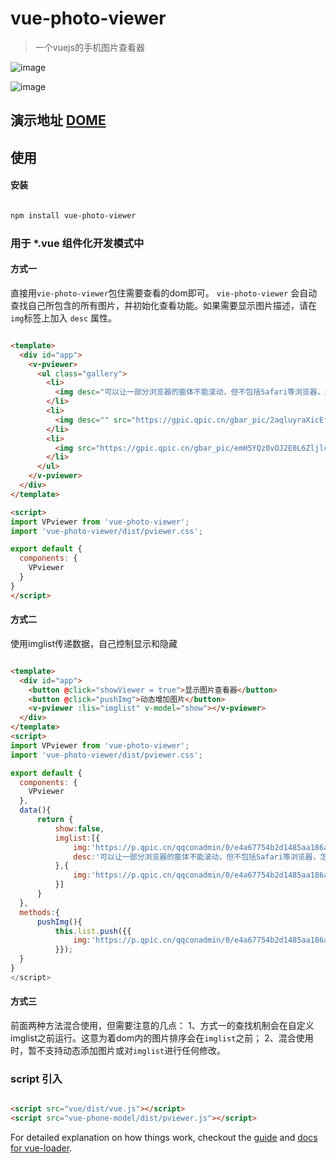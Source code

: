 # vue-photo-viewer

>一个vuejs的手机图片查看器

![image](https://git.oschina.net/liupan520/vue-photo-viewer/blob/master/photo-viewer.jpg)

![image](https://git.oschina.net/liupan520/vue-photo-viewer/blob/master/photo-viewer-2.jpg)

## 演示地址 [DOME](http://liu-pan.cc/production)

## 使用

#### 安装

``` bash

npm install vue-photo-viewer

```

### 用于 *.vue 组件化开发模式中

#### 方式一

直接用`vie-photo-viewer`包住需要查看的dom即可。 `vie-photo-viewer` 会自动查找自己所包含的所有图片，并初始化查看功能。如果需要显示图片描述，请在`img`标签上加入 `desc` 属性。

``` html

<template>
  <div id="app">
    <v-pviewer>
      <ul class="gallery">
        <li>
          <img desc="可以让一部分浏览器的窗体不能滚动，但不包括Safari等浏览器，怎么办呢？" src="https://p.qpic.cn/qqconadmin/0/e4a67754b2d1485aa186a4d38dbf07e1/0">
        </li>
        <li>
          <img desc="" src="https://gpic.qpic.cn/gbar_pic/2aqluyraXicEfqicaK3aV4iaib5icib78qF0eFxokIEKSewIg8hQW0kiavCQg/1000">
        </li>
        <li>
          <img src="https://gpic.qpic.cn/gbar_pic/emH5YQz0vOJ2E0L6ZljlcW9nFgQzMXtpN240iaeB7PFUhZSWvvpbtLA/1000">
        </li>
      </ul>
    </v-pviewer>
  </div>
</template>

<script>
import VPviewer from 'vue-photo-viewer';
import 'vue-photo-viewer/dist/pviewer.css';

export default {
  components: {
    VPviewer
  }
}
</script>

```

#### 方式二

使用imglist传递数据，自己控制显示和隐藏

``` html

<template>
  <div id="app">
    <button @click="showViewer = true">显示图片查看器</button>
    <button @click="pushImg">动态增加图片</button>
    <v-pviewer :lis="imglist" v-model="show"></v-pviewer>
  </div>
</template>
<script>
import VPviewer from 'vue-photo-viewer';
import 'vue-photo-viewer/dist/pviewer.css';

export default {
  components: {
    VPviewer
  },
  data(){
      return {
          show:false,
          imglist:[{
              img:'https://p.qpic.cn/qqconadmin/0/e4a67754b2d1485aa186a4d38dbf07e1/0',
              desc:'可以让一部分浏览器的窗体不能滚动，但不包括Safari等浏览器，怎么办呢？'
          },{
              img:'https://p.qpic.cn/qqconadmin/0/e4a67754b2d1485aa186a4d38dbf07e1/0'
          }]
      }
  },
  methods:{
      pushImg(){
          this.list.push({{
              img:'https://p.qpic.cn/qqconadmin/0/e4a67754b2d1485aa186a4d38dbf07e1/0'
          }});
  }
}
</script>

```

#### 方式三

前面两种方法混合使用，但需要注意的几点：
1、方式一的查找机制会在自定义imglist之前运行。这意为着dom内的图片排序会在`imglist`之前；
2、混合使用时，暂不支持动态添加图片或对`imglist`进行任何修改。


### script 引入 

``` html

<script src="vue/dist/vue.js"></script>
<script src="vue-phone-model/dist/pviewer.js"></script>

```

For detailed explanation on how things work, checkout the [guide](http://vuejs-templates.github.io/webpack/) and [docs for vue-loader](http://vuejs.github.io/vue-loader).
